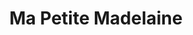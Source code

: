 ---
title: "Ma Petite Madelaine"
url: /chambray-les-tours/ma-petite-madelaine/
shop: Einkaufszentrum
---